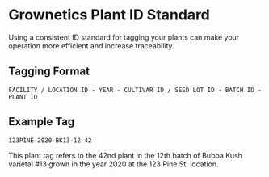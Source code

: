 # Grownetics Plant ID Standard

Using a consistent ID standard for tagging your plants can make your operation more efficient and increase traceability.

## Tagging Format

```
FACILITY / LOCATION ID - YEAR - CULTIVAR ID / SEED LOT ID - BATCH ID - PLANT ID
```

## Example Tag

```
123PINE-2020-BK13-12-42
```

This plant tag refers to the 42nd plant in the 12th batch of Bubba Kush varietal #13 grown in the year 2020 at the 123 Pine St. location.
